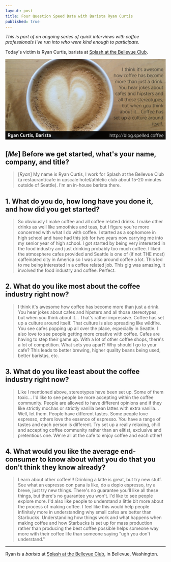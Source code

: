 ```yaml
---
layout: post
title: Four Question Speed Date with Barista Ryan Curtis
published: true
---
```

*This is part of an ongoing series of quick interviews with coffee professionals I've run into who were kind enough to participate.*

Today's victim is Ryan Curtis, barista at [Splash at the Bellevue Club](http://www.bellevueclub.com/splash/).

![Ryan Curtis](https://raw.githubusercontent.com/toddat/spelled-coffee/gh-pages/industry/img/curtis-twittr.png)

<!--more-->

## [*Me*] Before we get started, what's your name, company, and title?

>[*Ryan*]  My name is Ryan Curtis, I work for Splash at the Bellevue Club (a restaurant/cafe in upscale hotel/athletic club about 15-20 minutes outside of Seattle). I'm an in-house barista there.

## 1. What do you do, how long have you done it, and how did you get started?

>So obviously I make coffee and all coffee related drinks. I make other drinks as well like smoothies and teas, but I figure you're more concerned with what I do with coffee. I started as a sophomore in high school and have had this job for two years now carrying me into my senior year of high school. I got started by being very interested in the food industry and just drinking probably too much coffee. I liked the atmosphere cafes provided and Seattle is one of (if not THE most) caffeinated city in America so I was also around coffee a lot. This led to me being interested in a coffee related job. This gig was amazing, it involved the food industry and coffee. Perfect.

## 2. What do you like most about the coffee industry right now?

>I think it's awesome how coffee has become more than just a drink. You hear jokes about cafes and hipsters and all those stereotypes, but when you think about it... That's rather impressive. Coffee has set up a culture around itself. That culture is also spreading like wildfire. You see cafes popping up all over the place, especially in Seattle. I also love to see people getting more creative with coffee. Cafes are having to step their game up. With a lot of other coffee shops, there's a lot of competition. What sets you apart? Why should I go to your cafe? This leads to better brewing, higher quality beans being used, better baristas, etc.

## 3. What do you like least about the coffee industry right now?

>Like I mentioned above, stereotypes have been set up. Some of them toxic... I'd like to see people be more accepting within the coffee community. People are allowed to have different opinions and if they like strictly mochas or strictly vanilla bean lattes with extra vanilla... Well, let them. People have different tastes. Some people love espresso, others love the essence of espresso. You have a range of tastes and each person is different. Try set up a really relaxing, chill and accepting coffee community rather than an elitist, exclusive and pretentious one. We're all at the cafe to enjoy coffee and each other!

## 4. What would you like the average end-consumer to know about what you do that you don't think they know already?

>Learn about other coffee!!! Drinking a latte is great, but try new stuff. See what an espresso con pana is like, do a dopio espresso, try a breve, just try new things. There's no guarantee you'll like all these things, but there's no guarantee you won't. I'd like to see people explore more. I'd also like people to understand a little bit more about the process of making coffee. I feel like this would help people infinitely more in understanding why small cafes are better than Starbucks. Understanding how things work and what happens when making coffee and how Starbucks is set up for mass production rather than producing the best coffee possible helps someone way more with their coffee life than someone saying "ugh you don't understand."

---

Ryan is a *barista* at [Splash at the Bellevue Club](http://www.bellevueclub.com/splash/), in Bellevue, Washington.